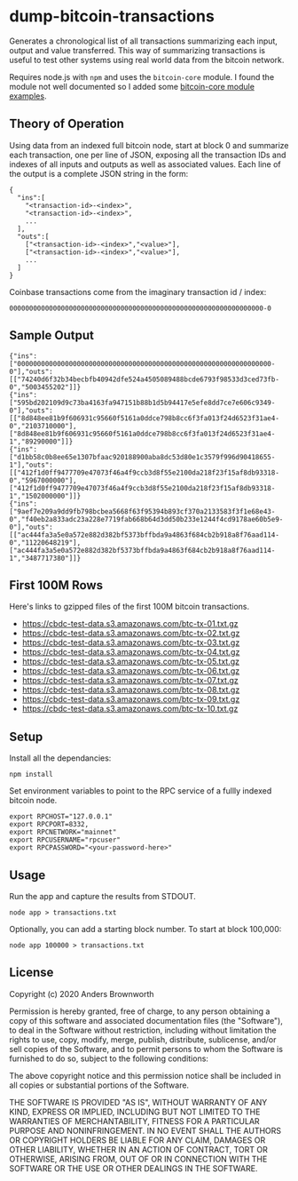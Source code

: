 # dump-bitcoin-transactions
Generates a chronological list of all transactions summarizing each input, output and value
transferred. This way of summarizing transactions is useful to test other systems using real
world data from the bitcoin network.

Requires node.js with `npm` and uses the `bitcoin-core` module. I found the module not well
documented so I added some [bitcoin-core module examples](bitcoin-rpc.md).

## Theory of Operation
Using data from an indexed full bitcoin node, start at block 0 and summarize each transaction,
one per line of JSON, exposing all the transaction IDs and indexes of all inputs and outputs
as well as associated values. Each line of the output is a complete JSON string in the form:
```
{
  "ins":[
    "<transaction-id>-<index>",
    "<transaction-id>-<index>",
    ...
  ],
  "outs":[
    ["<transaction-id>-<index>","<value>"],
    ["<transaction-id>-<index>","<value>"],
    ...
  ]
}
```
Coinbase transactions come from the imaginary transaction id / index:
```
0000000000000000000000000000000000000000000000000000000000000000-0
```

## Sample Output
```
{"ins":["0000000000000000000000000000000000000000000000000000000000000000-0"],"outs":[["74240d6f32b34becbfb40942dfe524a4505089488bcde6793f98533d3ced73fb-0","5003455202"]]}
{"ins":["595bd202109d9c73ba4163fa947151b88b1d5b94417e5efe8dd7ce7e606c9349-0"],"outs":[["8d848ee81b9f606931c95660f5161a0ddce798b8cc6f3fa013f24d6523f31ae4-0","2103710000"],["8d848ee81b9f606931c95660f5161a0ddce798b8cc6f3fa013f24d6523f31ae4-1","89290000"]]}
{"ins":["d1bb58c0b8ee65e1307bfaac920188900aba8dc53d80e1c3579f996d90418655-1"],"outs":[["412f1d0ff9477709e47073f46a4f9ccb3d8f55e2100da218f23f15af8db93318-0","5967000000"],["412f1d0ff9477709e47073f46a4f9ccb3d8f55e2100da218f23f15af8db93318-1","1502000000"]]}
{"ins":["9aef7e209a9dd9fb798bcbea5668f63f95394b893cf370a2133583f3f1e68e43-0","f40eb2a833adc23a228e7719fab668b64d3dd50b233e1244f4cd9178ae60b5e9-0"],"outs":[["ac444fa3a5e0a572e882d382bf5373bffbda9a4863f684cb2b918a8f76aad114-0","11220648219"],["ac444fa3a5e0a572e882d382bf5373bffbda9a4863f684cb2b918a8f76aad114-1","3487717380"]]}
```

## First 100M Rows
Here's links to gzipped files of the first 100M bitcoin transactions.

* https://cbdc-test-data.s3.amazonaws.com/btc-tx-01.txt.gz
* https://cbdc-test-data.s3.amazonaws.com/btc-tx-02.txt.gz
* https://cbdc-test-data.s3.amazonaws.com/btc-tx-03.txt.gz
* https://cbdc-test-data.s3.amazonaws.com/btc-tx-04.txt.gz
* https://cbdc-test-data.s3.amazonaws.com/btc-tx-05.txt.gz
* https://cbdc-test-data.s3.amazonaws.com/btc-tx-06.txt.gz
* https://cbdc-test-data.s3.amazonaws.com/btc-tx-07.txt.gz
* https://cbdc-test-data.s3.amazonaws.com/btc-tx-08.txt.gz
* https://cbdc-test-data.s3.amazonaws.com/btc-tx-09.txt.gz
* https://cbdc-test-data.s3.amazonaws.com/btc-tx-10.txt.gz

## Setup
Install all the dependancies:
```
npm install
```

Set environment variables to point to the RPC service of a fullly indexed bitcoin node.
```
export RPCHOST="127.0.0.1"
export RPCPORT=8332,
export RPCNETWORK="mainnet"
export RPCUSERNAME="rpcuser"
export RPCPASSWORD="<your-password-here>"
```

## Usage
Run the app and capture the results from STDOUT.
```
node app > transactions.txt
```

Optionally, you can add a starting block number. To start at block 100,000:
```
node app 100000 > transactions.txt
```

## License
Copyright (c) 2020 Anders Brownworth

Permission is hereby granted, free of charge, to any person obtaining a copy
of this software and associated documentation files (the "Software"), to deal
in the Software without restriction, including without limitation the rights
to use, copy, modify, merge, publish, distribute, sublicense, and/or sell
copies of the Software, and to permit persons to whom the Software is
furnished to do so, subject to the following conditions:

The above copyright notice and this permission notice shall be included in all
copies or substantial portions of the Software.

THE SOFTWARE IS PROVIDED "AS IS", WITHOUT WARRANTY OF ANY KIND, EXPRESS OR
IMPLIED, INCLUDING BUT NOT LIMITED TO THE WARRANTIES OF MERCHANTABILITY,
FITNESS FOR A PARTICULAR PURPOSE AND NONINFRINGEMENT. IN NO EVENT SHALL THE
AUTHORS OR COPYRIGHT HOLDERS BE LIABLE FOR ANY CLAIM, DAMAGES OR OTHER
LIABILITY, WHETHER IN AN ACTION OF CONTRACT, TORT OR OTHERWISE, ARISING FROM,
OUT OF OR IN CONNECTION WITH THE SOFTWARE OR THE USE OR OTHER DEALINGS IN THE
SOFTWARE.
